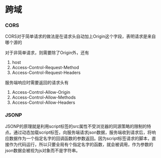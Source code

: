 # 跨域

### CORS
CORS对于简单请求的做法是在请求头自动加上Origin这个字段，表明请求是来自哪个源的

对于非简单请求，则需要除了Origin外，还有
1. host
2. Access-Control-Request-Method
3. Access-Control-Request-Headers

服务端响应时需要返回的请求头有
1. Access-Control-Allow-Origin
2. Access-Control-Allow-Methods
3. Access-Control-Allow-Headers


### JSONP
JSONP的原理就是利用script标签的src属性不受浏览器的同源策略的限制的特点。通过动态加载script标签，向服务端请求json数据，服务端收到请求后，将响应数据作为一个指定名字的回调函数的参数返回。因为script标签请求的脚本，直接作为代码运行，所以只要全局有个指定名字的函数，就会被调用，作为参数的json数据会被视为js对象而不是字符串。